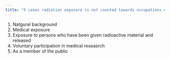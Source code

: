 ```yaml
---
title: "5 cases radiation exposure is not counted towards occupations exposure"
---
```

1. Natgural background
2. Medical exposure
3. Exposure to persons who have been given radioactive material and released
4. Voluntary participation in medical reseasrch
5. As a member of the public


